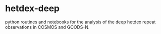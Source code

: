 # hetdex-deep
python routines and notebooks for the analysis of the deep hetdex repeat observations in COSMOS and GOODS-N.
